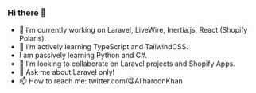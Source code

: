 ### Hi there 👋

- 🔭 I’m currently working on Laravel, LiveWire, Inertia.js, React (Shopify Polaris).
- 🌱 I’m actively learning TypeScript and TailwindCSS.
- I am passively learning Python and C#.
- 👯 I’m looking to collaborate on Laravel projects and Shopify Apps.
- 💬 Ask me about Laravel only!
- 📫 How to reach me: twitter.com/@AliharoonKhan
